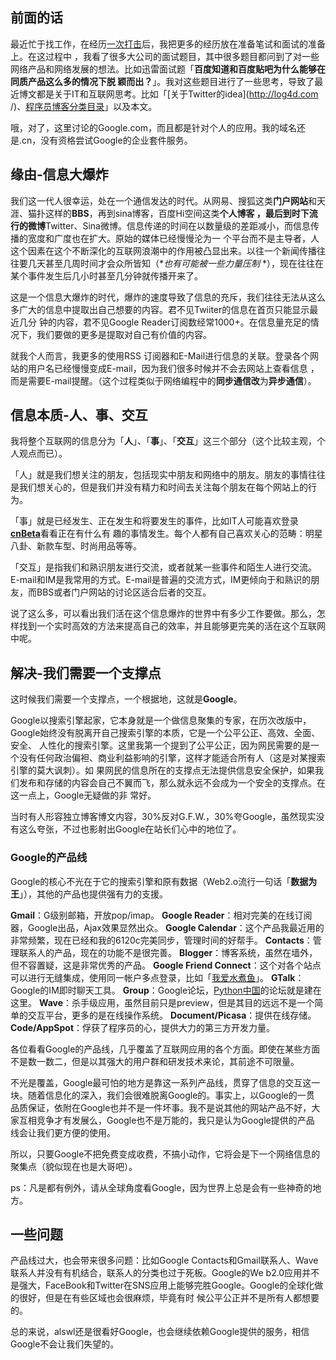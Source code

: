 

## 前面的话

最近忙于找工作，在经历[一次打击](http://log4d.com/2009/10/defeat)后，我把更多的经历放在准备笔试和面试的准备上。在这过程中
，我看了很多大公司的面试题目，其中很多题目都问到了对一些网络产品和网络发展的想法。比如迅雷面试题「**百度知道和百度贴吧为什么能够在同质产品这么多的情况下脱
颖而出？**」。我对这些题目进行了一些思考，导致了最近博文都是关于IT和互联网思考。比如「[关于Twitter的idea](http://log4d.com
/)、[程序员博客分类目录](http://log4d.com/2009/11/programmer-blog-categories)」以及本文。

哦，对了，这里讨论的Google.com，而且都是针对个人的应用。我的域名还是.cn，没有资格尝试Google的企业套件服务。

## 缘由-信息大爆炸

我们这一代人很幸运，处在一个通信发达的时代。从网易、搜狐这类**门户网站**和天涯、猫扑这样的**BBS**，再到sina博客，百度Hi空间这类**个人博客
**，最后到时下流行的**微博**Twitter、Sina微博。信息传递的时间在以数量级的差距减小，而信息传播的宽度和广度也在扩大。原始的媒体已经慢慢沦为一
个平台而不是主导者，人这个因素在这个不断深化的互联网浪潮中的作用被凸显出来。以往一个新闻传播往往要几天甚至几周时间才会众所皆知（**也有可能被一些力量压制*
*），现在往往在某个事件发生后几小时甚至几分钟就传播开来了。

这是一个信息大爆炸的时代，爆炸的速度导致了信息的充斥，我们往往无法从这么多广大的信息中提取出自己想要的内容。君不见Twiiter的信息在首页只能显示最近几分
钟的内容，君不见Google Reader订阅数经常1000+。在信息量充足的情况下，我们要做的更多是提取对自己有价值的内容。

就我个人而言，我更多的使用RSS 订阅器和E-Mail进行信息的关联。登录各个网站的用户名已经慢慢变成E-mail，因为我们很多时候并不会去网站上查看信息
，而是需要E-mail提醒。（这个过程类似于网络编程中的**同步通信改**为**异步通信**）。

## 信息本质-人、事、交互

我将整个互联网的信息分为「**人**」、「**事**」、「**交互**」这三个部分（这个比较主观，个人观点而已）。

「人」就是我们想关注的朋友，包括现实中朋友和网络中的朋友。朋友的事情往往是我们想关心的，但是我们并没有精力和时间去关注每个朋友在每个网站上的行为。

「事」就是已经发生、正在发生和将要发生的事件，比如IT人可能喜欢登录[**cnBeta**](http://www.cnbeta.com/)看看正在有什么有
趣的事情发生。每个人都有自己喜欢关心的范畴：明星八卦、新款车型、时尚用品等等。

「交互」是指我们和熟识朋友进行交流，或者就某一些事件和陌生人进行交流。E-mail和IM是我常用的方式。E-mail是普遍的交流方式，IM更倾向于和熟识的朋
友，而BBS或者门户网站的讨论区适合后者的交互。

说了这么多，可以看出我们活在这个信息爆炸的世界中有多少工作要做。那么，怎样找到一个实时高效的方法来提高自己的效率，并且能够更完美的活在这个互联网中呢。

## 解决-我们需要一个支撑点

这时候我们需要一个支撑点，一个根据地，这就是**Google**。

Google以搜索引擎起家，它本身就是一个做信息聚集的专家，在历次改版中，Google始终没有脱离开自己搜索引擎的本质，它是一个公平公正、高效、全面、安全、
人性化的搜索引擎。这里我第一个提到了公平公正，因为网民需要的是一个没有任何政治偏袒、商业利益影响的引擎，这样才能适合所有人（这是对某搜索引擎的莫大讽刺）。如
果网民的信息所在的支撑点无法提供信息安全保护，如果我们发布和存储的内容会自己不翼而飞，那么就永远不会成为一个安全的支撑点。在这一点上，Google无疑做的非
常好。

当时有人形容独立博客博文内容，30%反对G.F.W.，30%夸Google，虽然现实没有这么夸张，不过也影射出Google在站长们心中的地位了。

### Google的产品线

Google的核心不光在于它的搜索引擎和原有数据（Web2.o流行一句话「**数据为王**」），其他的产品也提供强有力的支援。

**Gmail**：G级别邮箱，开放pop/imap。 **Google Reader**：相对完美的在线订阅器，Google出品，Ajax效果显然出众。 **Google Calendar**：这个产品我最近用的非常频繁，现在已经和我的6120c完美同步，管理时间的好帮手。 **Contacts**：管理联系人的产品，现在的功能不是很完善。 **Blogger**：博客系统，虽然在墙外，但不容置疑，这是非常优秀的产品。 **Google Friend Connect**：这个对各个站点可以进行无缝集成，使用同一帐户多点登录，比如「[我爱水煮鱼](http://fairyfish.net/)」。 **GTalk**：Google的IM即时聊天工具。 **Group**：Google论坛，[Python中国](http://python.cn/)的论坛就是建在这里。 **Wave**：杀手级应用，虽然目前只是preview，但是其目的远远不是一个简单的交互平台，更多的是在线操作系统。 **Document/Picasa**：提供在线存储。 **Code/AppSpot**：俘获了程序员的心，提供大力的第三方开发力量。

各位看看Google的产品线，几乎覆盖了互联网应用的各个方面。即使在某些方面不是数一数二，但是以其强大的用户群和研发技术来论，其前途不可限量。

不光是覆盖，Google最可怕的地方是靠这一系列产品线，贯穿了信息的交互这一块。随着信息化的深入，我们会很难脱离Google的。事实上，以Google的一贯
品质保证，依附在Google也并不是一件坏事。我不是说其他的网站产品不好，大家互相竞争才有发展么，Google也不是万能的，我只是认为Google提供的产品
线会让我们更方便的使用。

所以，只要Google不把免费变成收费，不搞小动作，它将会是下一个网络信息的聚集点（貌似现在也是大哥吧）。

ps：凡是都有例外，请从全球角度看Google，因为世界上总是会有一些神奇的地方。

## 一些问题

产品线过大，也会带来很多问题：比如Google Contacts和Gmail联系人、Wave联系人并没有有机结合，联系人的分类也过于死板。Google的We
b2.0应用并不是强大，FaceBook和Twitter在SNS应用上能够完胜Google。Google的全球化做的很好，但是在有些区域也会很麻烦，毕竟有时
候公平公正并不是所有人都想要的。

总的来说，alswl还是很看好Google，也会继续依赖Google提供的服务，相信Google不会让我们失望的。


